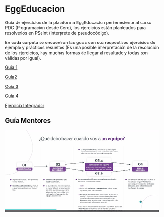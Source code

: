 # EggEducacion

Guia de ejercicios de la plataforma EggEducacion perteneciente al curso PDC (Programación desde Cero), los ejercicios están planteados para resolverlos en PSeInt (interprete de pseudocódigo). 

En cada carpeta se encuentran las guías con sus respectivos ejercicios de ejemplo y prácticos resueltos (Es una posible interpretación de la resolución de los ejercicios, hay muchas formas de llegar al resultado y todas son válidas por igual).


[Guía 1](https://github.com/Leo-Quiroga-19/EggEducacion/tree/main/Guia%201)

[Guía2](https://github.com/Leo-Quiroga-19/EggEducacion/tree/main/Guia%202)

[Guía 3](https://github.com/Leo-Quiroga-19/EggEducacion/tree/main/Guia%203)

[Guía 4](https://github.com/Leo-Quiroga-19/EggEducacion/tree/main/Guia%204)

[Ejercicio Integrador](https://github.com/Leo-Quiroga-19/EggEducacion-PDC/tree/main/Ejercicio%20integrador(Final)) 

## Guía Mentores

![](https://github.com/Leo-Quiroga-19/EggEducacion-PDC/blob/main/Guiamentores.jpg)
